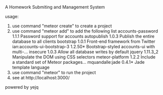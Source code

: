 
A Homework Submiting and Management System

usage:
1. use command "meteor create" to create a project
2. use command "meteor add" to add the following list
	accounts-password		1.1.1  Password support for accounts
	autopublish			1.0.3  Publish the entire database to all clients
	bootstrap 			1.0.1  Front-end framework from Twitter
	ian:accounts-ui-bootstrap-3  	1.2.50* Bootstrap-styled accounts-ui with multi-...
	insecure                     		1.0.3  Allow all database writes by default
	jquery                       		1.11.3_2  Manipulate the DOM using CSS selectors
	meteor-platform              	1.2.2  Include a standard set of Meteor packages...
	mquandalle:jade              	0.4.1* Jade template language
3. use command "meteor" to run the project
4. see at http://localhost:3000/

powered by yejq
